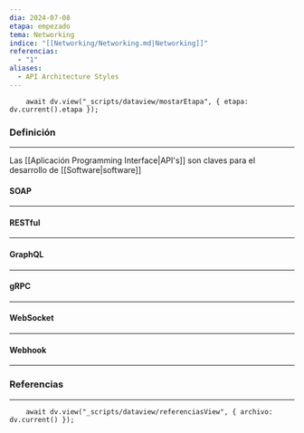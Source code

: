 ```yaml
---
dia: 2024-07-08
etapa: empezado
tema: Networking
indice: "[[Networking/Networking.md|Networking]]"
referencias:
  - "1"
aliases:
  - API Architecture Styles
---
```

```dataviewjs
	await dv.view("_scripts/dataview/mostarEtapa", { etapa: dv.current().etapa });
```
### Definición
---
Las [[Aplicación Programming Interface|API's]] son claves para el desarrollo de [[Software|software]]

#### SOAP
---


#### RESTful
---


#### GraphQL
---


#### gRPC
---


#### WebSocket
---


#### Webhook
---



### Referencias
---
```dataviewjs
	await dv.view("_scripts/dataview/referenciasView", { archivo: dv.current() });
```